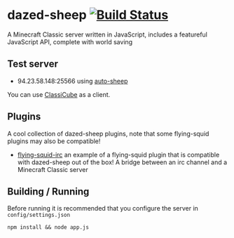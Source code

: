 dazed-sheep [![Build Status](https://img.shields.io/circleci/project/dazed-sheep/dazed-sheep/master.svg)](https://circleci.com/gh/dazed-sheep/dazed-sheep)
===========

A Minecraft Classic server written in JavaScript, includes a featureful JavaScript API, complete with world saving

## Test server

* 94.23.58.148:25566 using [auto-sheep](https://github.com/rom1504/auto-sheep)

You can use [ClassiCube](https://www.classicube.net/) as a client.

## Plugins
A cool collection of dazed-sheep plugins, note that some flying-squid plugins may also be compatible!
* [flying-squid-irc](https://github.com/rom1504/flying-squid-irc) an example of a flying-squid plugin that is compatible with dazed-sheep out of the box! A bridge between an irc channel and a Minecraft Classic server

## Building / Running

Before running it is recommended that you configure the server in `config/settings.json`

    npm install && node app.js
